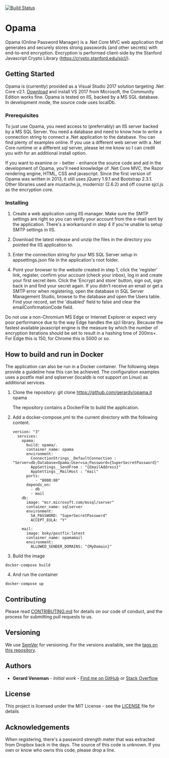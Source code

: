 [![Build Status](https://veneman.visualstudio.com/Opama_open/_apis/build/status/gerardv.opama?branchName=master)](https://veneman.visualstudio.com/Opama_open/_build/latest?definitionId=4&branchName=master)
# Opama

Opama (Online Password Manager) is a .Net Core MVC web application that generates and securely stores strong passwords (and other secrets) with end-to-end encryption.
Encryption is performed client-side by the Stanford Javascript Crypto Library (https://crypto.stanford.edu/sjcl/).

## Getting Started

Opama is (currently) provided as a Visual Studio 2017 solution targeting .Net Core v2.1. [Download](https://visualstudio.microsoft.com/downloads/) and install VS 2017 from Microsoft, the Community Edition works fine.
Opama is tested on IIS, backed by a MS SQL database. In development mode, the source code uses localDb.

### Prerequisites

To just use Opama, you need access to (preferrably) an IIS server backed by a MS SQL Server. You need a database and need to know how to write a connection string to connect a .Net application to the database. You can find plenty of examples online. If you use a different web server with a .Net Core runtime or a different sql server, please let me know so I can credit you with for an additional install option.

If you want to examine or - better - enhance the source code and aid in the development of Opama, you'll need knowledge of .Net Core MVC, the Razor rendering engine, HTML, CSS and javascript.
Since the first version of Opama was written in 2013, it still uses jQuery 1.9.1 and Bootstrap 2.3.1. Other libraries used are mustache.js, modernizr (2.6.2) and off course sjcl.js as the encryption core.

### Installing

1. Create a web application using IIS manager. Make sure the SMTP settings are right so you can verify your account from the e-mail sent by the application. There's a workaround in step 4 if you're unable to setup SMTP settings in IIS.

2. Download the latest release and unzip the files in the directory you pointed the IIS application to.

3. Enter the connection string for your MS SQL Server setup in appsettings.json file in the application's root folder.

4. Point your browser to the website created in step 1, click the 'register' link, register, confirm your account (check your inbox), log in and create your first secret item. Click the 'Encrypt and store' button, sign out, sign back in and find your secret again. If you didn't receive an email or get a SMTP error when registering, open the database in SQL Server Management Studio, browse to the database and open the Users table. Find your record, set the 'disabled' field to false and clear the emailConfirmationCode field.

Do not use a non-Chromium MS Edge or Internet Explorer or expect very poor performance due to the way Edge handles the sjcl library. Because the fastest available javascript engine is the measure by which the number of encryption iterations should be set to result in a hashing time of 200ms+. For Edge this is 150, for Chrome this is 5000 or so.

## How to build and run in Docker

The application can also be run in a Docker container. The following steps provide a guideline how this can be achieved. The configuration examples uses a postfix mail and sqlserver (localdb is not support on Linux) as additional services. 

1. Clone the repository: git clone https://github.com/gerardv/opama.it opama 
   
   The repository contains a DockerFile to build the application.

2. Add a docker-compose.yml to the current directory with the following content. 

       version: "3"
         services:
           opama:
             build: opama/.
             container_name: opama
             environment:
               ConnectionStrings__DefaultConnection : "Server=db;Database=Opama;User=sa;Password={SuperSecretPassword}"
               AppSettings__SendFrom : "{EmailAddress}"
               AppSettings__MailHost : "mail"
             ports:
                 - "8000:80"
             depends_on:
               - db
               - mail
           db:
             image: "mcr.microsoft.com/mssql/server"
             container_name: sqlserver
             environment:
               SA_PASSWORD: "SuperSecretPassword"
               ACCEPT_EULA: "Y"
   
           mail:
             image: boky/postfix:latest
             container_name: opamamail
             environment:
               ALLOWED_SENDER_DOMAINS: "{MyDomain}"

3. Build the image

~~~
docker-compose build
~~~

4. And run the container

~~~
docker-compose up
~~~

   
## Contributing

Please read [CONTRIBUTING.md](https://gist.github.com/PurpleBooth/b24679402957c63ec426) for details on our code of conduct, and the process for submitting pull requests to us.

## Versioning

We use [SemVer](http://semver.org/) for versioning. For the versions available, see the [tags on this repository](https://github.com/gerardv/opama/tags). 

## Authors

* **Gerard Veneman** - *Initial work* - [Find me on GitHub](https://github.com/gerardv) or [Stack Overflow](https://stackoverflow.com/users/796206/gerardv?tab=profile)

## License

This project is licensed under the MIT License - see the [LICENSE](LICENSE) file for details

## Acknowledgements

When registering, there's a password strength meter that was extracted from Dropbox back in the days. The source of this code is unknown. If you own or know who owns this code, please drop a line.
